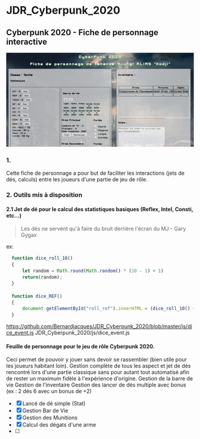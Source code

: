 # JDR_Cyberpunk_2020


## Cyberpunk 2020 - Fiche de personnage interactive
![Preview of CyberPunk2020](https://raw.githubusercontent.com/Bernardjacques/JDR_Cyberpunk_2020/master/img/Preview_CyberPunk2020.png)


### 1.
Cette fiche de personnage a pour but de faciliter les interactions (jets de dés, calculs) entre les joueurs d'une partie de jeu de rôle.

### 2. Outils mis à disposition

#### 2.1 Jet de dé pour le calcul des statistiques basiques (Reflex, Intel, Consti, etc...)

> Les dés ne servent qu'à faire du bruit derrière l'écran du MJ - Gary Gygax

ex:
```javascript
  function dice_roll_10()
  {
      let random = Math.round(Math.random() * (10 - 1) + 1)
      return(random);
  }
  
  function dice_REF()
  {
      document.getElementById("roll_ref").innerHTML = (dice_roll_10() + REF)
  }
```
https://github.com/Bernardjacques/JDR_Cyberpunk_2020/blob/master/js/dice_event.js
JDR_Cyberpunk_2020/js/dice_event.js 

#### Feuille de personnage pour le jeu de rôle Cyberpunk 2020.
Ceci permet de pouvoir y jouer sans devoir se rassembler (bien utile pour les joueurs habitant loin).
Gestion complète de tous les aspect et jet de dés rencontré lors d'une partie classique sans pour autant tout automatisé afin de rester un maximum fidèle à l'expérience d'origine.
  Gestion de la barre de vie
  Gestion de l'inventaire
  Gestion des lancer de dés multiple avec bonus (ex : 2 dés 6 avec un bonus de +2)

- [X] Lancé de dé simple (Stat)
- [X] Gestion Bar de Vie
- [X] Gestion des Munitions
- [X] Calcul des dégats d'une arme
- [ ]
